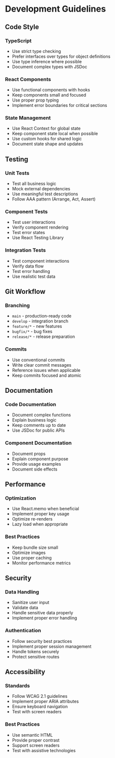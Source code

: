 # Development Guidelines

## Code Style

### TypeScript
- Use strict type checking
- Prefer interfaces over types for object definitions
- Use type inference where possible
- Document complex types with JSDoc

### React Components
- Use functional components with hooks
- Keep components small and focused
- Use proper prop typing
- Implement error boundaries for critical sections

### State Management
- Use React Context for global state
- Keep component state local when possible
- Use custom hooks for shared logic
- Document state shape and updates

## Testing

### Unit Tests
- Test all business logic
- Mock external dependencies
- Use meaningful test descriptions
- Follow AAA pattern (Arrange, Act, Assert)

### Component Tests
- Test user interactions
- Verify component rendering
- Test error states
- Use React Testing Library

### Integration Tests
- Test component interactions
- Verify data flow
- Test error handling
- Use realistic test data

## Git Workflow

### Branching
- `main` - production-ready code
- `develop` - integration branch
- `feature/*` - new features
- `bugfix/*` - bug fixes
- `release/*` - release preparation

### Commits
- Use conventional commits
- Write clear commit messages
- Reference issues when applicable
- Keep commits focused and atomic

## Documentation

### Code Documentation
- Document complex functions
- Explain business logic
- Keep comments up to date
- Use JSDoc for public APIs

### Component Documentation
- Document props
- Explain component purpose
- Provide usage examples
- Document side effects

## Performance

### Optimization
- Use React.memo when beneficial
- Implement proper key usage
- Optimize re-renders
- Lazy load when appropriate

### Best Practices
- Keep bundle size small
- Optimize images
- Use proper caching
- Monitor performance metrics

## Security

### Data Handling
- Sanitize user input
- Validate data
- Handle sensitive data properly
- Implement proper error handling

### Authentication
- Follow security best practices
- Implement proper session management
- Handle tokens securely
- Protect sensitive routes

## Accessibility

### Standards
- Follow WCAG 2.1 guidelines
- Implement proper ARIA attributes
- Ensure keyboard navigation
- Test with screen readers

### Best Practices
- Use semantic HTML
- Provide proper contrast
- Support screen readers
- Test with assistive technologies 
